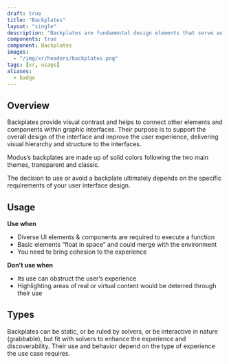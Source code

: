 ```yaml
---
draft: true
title: "Backplates"
layout: "single"
description: "Backplates are fundamental design elements that serve as a backdrop for other UI elements."
components: true
component: Backplates
images:
  - "/img/xr/headers/backplates.png"
tags: [xr, usage]
aliases:
  - badge
---
```


## Overview

Backplates provide visual contrast and helps to connect other elements and components within graphic interfaces.  Their purpose is to support the overall design of the interface and improve the user experience, delivering visual hierarchy and structure to the interfaces.

Modus’s backplates are made up of solid colors following the two main themes, transparent and classic.

The decision to use or avoid a backplate ultimately depends on the specific requirements of your user interface design.

## Usage

**Use when**

- Diverse UI elements & components are required to execute a function
- Basic elements “float in space” and could merge with the environment
- You need to bring cohesion to the experience

**Don't use when**

- Its use can obstruct the user’s experience
- Highlighting areas of real or virtual content would be deterred through their use

## Types

Backplates can be static, or be ruled by solvers, or be interactive in nature (grabbable), but fit with solvers to enhance the experience and discoverability.  Their use and behavior depend on the type of experience the use case requires.
